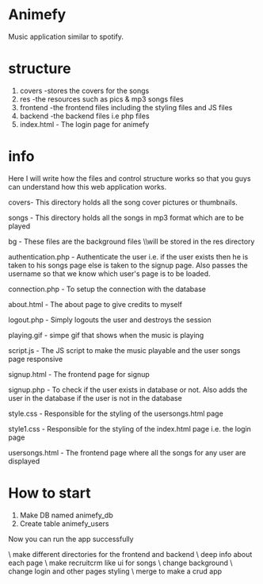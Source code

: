 # Animefy

Music application similar to spotify.


# structure

1. covers   -stores the covers for the songs
2. res      -the resources such as pics & mp3 songs files
3. frontend -the frontend files including the styling files and JS files
4. backend  -the backend files i.e php files
5. index.html - The login page for animefy

# info
Here I will write how the files and control structure works so that you guys can understand how this web application works.

covers- This directory holds all the song cover pictures or thumbnails.

songs - This directory holds all the songs in mp3 format which are to be played

bg - These files are the background files
\\\\will be stored in the res directory


authentication.php - Authenticate the user i.e. if the user exists then he is taken to his songs page else is taken to the signup page. Also passes the username so that we know which user's page is to be loaded.

connection.php - To setup the connection with the database


about.html - The about page to give credits to myself

logout.php - Simply logouts the user and destroys the session

playing.gif - simpe gif that shows when the music is playing

script.js - The JS script to make the music playable and the user songs page responsive

signup.html - The frontend page for signup

signup.php - To check if the user exists in database or not. Also adds the user in the database if the user is not in the database

style.css - Responsible for the styling of the usersongs.html page

style1.css - Responsible for the styling of the index.html page i.e. the login page

usersongs.html - The frontend page where all the songs for any user are displayed

# How to start

1. Make DB named animefy_db
2. Create table animefy_users

Now you can run the app successfully



\ make different directories for the frontend and backend
\ deep info about each page
\ make recruitcrm like ui for songs
\ change background
\ change login and other pages styling
\ merge to make a crud app